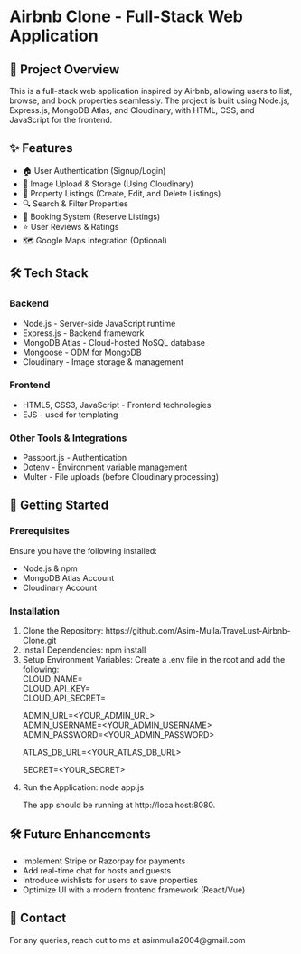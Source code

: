 <h1>Airbnb Clone - Full-Stack Web Application</h1>
<h2>🏡 Project Overview</h2>
<p>This is a full-stack web application inspired by Airbnb, allowing users to list, browse, and book properties seamlessly. The project is built using Node.js, Express.js, MongoDB Atlas, and Cloudinary, with HTML, CSS, and JavaScript for the frontend.</p>
<h2>✨ Features</h2>
<ul>
    <li>🏠 User Authentication (Signup/Login)</li>
    <li>📸 Image Upload & Storage (Using Cloudinary)</li>
    <li>📍 Property Listings (Create, Edit, and Delete Listings)</li>
    <li>🔍 Search & Filter Properties</li>
    <li>🛒 Booking System (Reserve Listings)</li>
    <li>⭐ User Reviews & Ratings</li>
    <li>🗺 Google Maps Integration (Optional)</li>
</ul>
<h2>🛠 Tech Stack</h2>
<h3>Backend</h3>
<ul>
<li>Node.js - Server-side JavaScript runtime</li>
<li>Express.js - Backend framework</li>
<li>MongoDB Atlas - Cloud-hosted NoSQL database</li>
<li>Mongoose - ODM for MongoDB</li>
<li>Cloudinary - Image storage & management</li>
</ul>
<h3>Frontend</h3>
<ul>
<li>HTML5, CSS3, JavaScript - Frontend technologies</li>
<li>EJS - used for templating</li>
</ul>
<h3>Other Tools & Integrations</h3>
<ul>
<li>Passport.js - Authentication</li>
<li>Dotenv - Environment variable management</li>
<li>Multer - File uploads (before Cloudinary processing)</li>
</ul>
<h2>🚀 Getting Started</h2>
<h3>Prerequisites</h3>
<p>Ensure you have the following installed:</p>
<ul>
<li>Node.js & npm</li>
<li>MongoDB Atlas Account</li>
<li>Cloudinary Account</li>
</ul>
<h3>Installation</h3>
<ol>
<li>Clone the Repository: https://github.com/Asim-Mulla/TraveLust-Airbnb-Clone.git</li>
<li>Install Dependencies: npm install</li>
<li>Setup Environment Variables:
Create a .env file in the root and add the following: <br>
CLOUD_NAME=<YOUR_CLOUD_NAME><br>
CLOUD_API_KEY=<YOUR_CLOUD_API_KEY><br>
CLOUD_API_SECRET=<YOUT_CLOUD_API_SECRET><br>

ADMIN_URL=<YOUR_ADMIN_URL><br>
ADMIN_USERNAME=<YOUR_ADMIN_USERNAME><br>
ADMIN_PASSWORD=<YOUR_ADMIN_PASSWORD><br>

ATLAS_DB_URL=<YOUR_ATLAS_DB_URL><br>

SECRET=<YOUR_SECRET><br>

</li>
<li>Run the Application: node app.js</li>
<p>The app should be running at http://localhost:8080.</p>
</ol>
<h2>🛠 Future Enhancements</h2>
<ul>
<li>Implement Stripe or Razorpay for payments</li>
<li>Add real-time chat for hosts and guests</li>
<li>Introduce wishlists for users to save properties</li>
<li>Optimize UI with a modern frontend framework (React/Vue)</li>
</ul>
<h2>📧 Contact</h2>
<p>For any queries, reach out to me at asimmulla2004@gmail.com</p>
